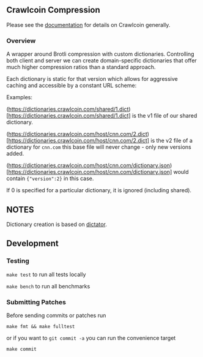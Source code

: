 
## Crawlcoin Compression

Please see the [documentation](https://github.com/Crawlcoin/documentation) for details on Crawlcoin generally. 

### Overview

A wrapper around Brotli compression with custom dictionaries.  Controlling both client and server we can create domain-specific dictionaries that offer much higher compression ratios than a standard approach. 

Each dictionary is static for that version which allows for aggressive caching and accessible by a constant URL scheme:

Examples: 

(https://dictionaries.crawlcoin.com/shared/1.dict)[https://dictionaries.crawlcoin.com/shared/1.dict] is the v1 file of our shared dictionary. 

(https://dictionaries.crawlcoin.com/host/cnn.com/2.dict)[https://dictionaries.crawlcoin.com/host/cnn.com/2.dict] is the v2 file of a dictionary for `cnn.com` this base file will never change - only new versions added.
 
(https://dictionaries.crawlcoin.com/host/cnn.com/dictionary.json)[https://dictionaries.crawlcoin.com/host/cnn.com/dictionary.json] would contain `{"version":2}` in this case. 

If 0 is specified for a particular dictionary, it is ignored (including shared).

## NOTES

Dictionary creation is based on [dictator](https://github.com/vkrasnov/dictator). 

## Development

### Testing

`make test` to run all tests locally

`make bench` to run all benchmarks

### Submitting Patches

Before sending commits or patches run 

`make fmt && make fulltest` 

or if you want to `git commit -a` you can run the convenience target 

`make commit`
